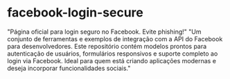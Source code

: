 # facebook-login-secure
"Página oficial para login seguro no Facebook. Evite phishing!"
"Um conjunto de ferramentas e exemplos de integração com a API do Facebook para desenvolvedores. Este repositório contém modelos prontos para autenticação de usuários, formulários responsivos e suporte completo ao login via Facebook. Ideal para quem está criando aplicações modernas e deseja incorporar funcionalidades sociais."
